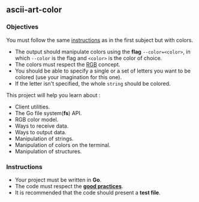 ## ascii-art-color

### Objectives

You must follow the same [instructions](https://public.01-edu.org/subjects/ascii-art/ascii-art.en.md) as in the first subject but with colors.

- The output should manipulate colors using the **flag** `--color=<color>`, in which `--color` is the flag and `<color>` is the color of choice.
- The colors must respect the [RGB](https://en.wikipedia.org/wiki/RGB_color_model) concept.
- You should be able to specify a single or a set of letters you want to be colored (use your imagination for this one).
- If the letter isn't specified, the whole `string` should be colored.

This project will help you learn about :

- Client utilities.
- The Go file system(**fs**) API.
- RGB color model.
- Ways to receive data.
- Ways to output data.
- Manipulation of strings.
- Manipulation of colors on the terminal.
- Manipulation of structures.

### Instructions

- Your project must be written in **Go**.
- The code must respect the [**good practices**](https://public.01-edu.org/subjects/good-practices.en).
- It is recommended that the code should present a **test file**.
